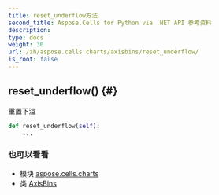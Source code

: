 ```yaml
---
title: reset_underflow方法
second_title: Aspose.Cells for Python via .NET API 参考资料
description:
type: docs
weight: 30
url: /zh/aspose.cells.charts/axisbins/reset_underflow/
is_root: false
---
```

##  reset_underflow() {#}
重置下溢



```python
def reset_underflow(self):
    ...
```





### 也可以看看
* 模块 [aspose.cells.charts](../../)
* 类 [AxisBins](/cells/python-net/zh/aspose.cells.charts/axisbins)
